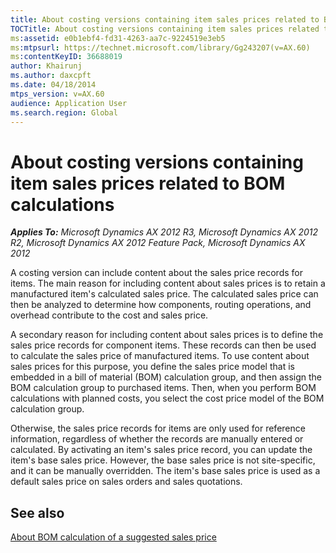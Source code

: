 ```yaml
---
title: About costing versions containing item sales prices related to BOM calculations
TOCTitle: About costing versions containing item sales prices related to BOM calculations
ms:assetid: e0b1ebf4-fd31-4263-aa7c-9224519e3eb5
ms:mtpsurl: https://technet.microsoft.com/library/Gg243207(v=AX.60)
ms:contentKeyID: 36688019
author: Khairunj
ms.author: daxcpft
ms.date: 04/18/2014
mtps_version: v=AX.60
audience: Application User
ms.search.region: Global
---
```


# About costing versions containing item sales prices related to BOM calculations 


_**Applies To:** Microsoft Dynamics AX 2012 R3, Microsoft Dynamics AX 2012 R2, Microsoft Dynamics AX 2012 Feature Pack, Microsoft Dynamics AX 2012_

A costing version can include content about the sales price records for items. The main reason for including content about sales prices is to retain a manufactured item's calculated sales price. The calculated sales price can then be analyzed to determine how components, routing operations, and overhead contribute to the cost and sales price.

A secondary reason for including content about sales prices is to define the sales price records for component items. These records can then be used to calculate the sales price of manufactured items. To use content about sales prices for this purpose, you define the sales price model that is embedded in a bill of material (BOM) calculation group, and then assign the BOM calculation group to purchased items. Then, when you perform BOM calculations with planned costs, you select the cost price model of the BOM calculation group.

Otherwise, the sales price records for items are only used for reference information, regardless of whether the records are manually entered or calculated. By activating an item's sales price record, you can update the item's base sales price. However, the base sales price is not site-specific, and it can be manually overridden. The item's base sales price is used as a default sales price on sales orders and sales quotations.

## See also

[About BOM calculation of a suggested sales price](about-bom-calculation-of-a-suggested-sales-price.md)

  


